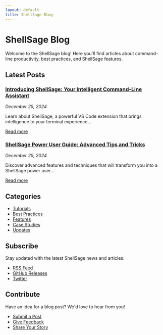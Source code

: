 ```yaml
---
layout: default
title: ShellSage Blog
---
```


# ShellSage Blog

Welcome to the ShellSage blog! Here you'll find articles about command-line productivity, best practices, and ShellSage features.

## Latest Posts

### [Introducing ShellSage: Your Intelligent Command-Line Assistant](/blog/introducing-shellsage)
*December 25, 2024*

Learn about ShellSage, a powerful VS Code extension that brings intelligence to your terminal experience...

[Read more](/blog/introducing-shellsage)

### [ShellSage Power User Guide: Advanced Tips and Tricks](/blog/power-user-guide)
*December 25, 2024*

Discover advanced features and techniques that will transform you into a ShellSage power user...

[Read more](/blog/power-user-guide)

## Categories

- [Tutorials](/blog/category/tutorials)
- [Best Practices](/blog/category/best-practices)
- [Features](/blog/category/features)
- [Case Studies](/blog/category/case-studies)
- [Updates](/blog/category/updates)

## Subscribe

Stay updated with the latest ShellSage news and articles:

- [RSS Feed](/feed.xml)
- [GitHub Releases](https://github.com/hongping1963-source/shellsage/releases)
- [Twitter](https://twitter.com/shellsage)

## Contribute

Have an idea for a blog post? We'd love to hear from you!

- [Submit a Post](https://github.com/hongping1963-source/shellsage/issues/new?labels=blog)
- [Give Feedback](https://github.com/hongping1963-source/shellsage/discussions)
- [Share Your Story](https://github.com/hongping1963-source/shellsage/discussions/categories/show-and-tell)
